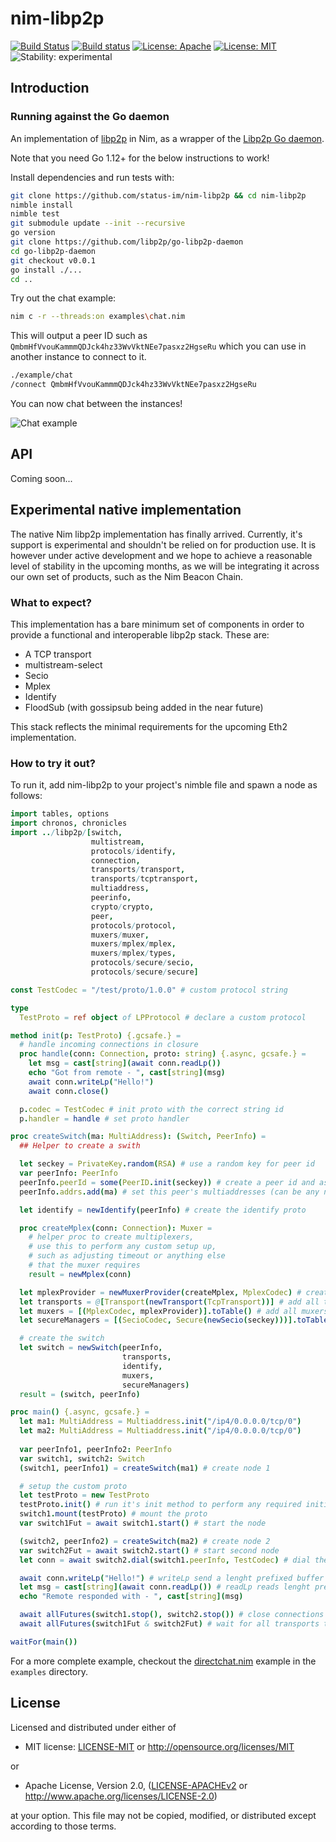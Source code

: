 # nim-libp2p

[![Build Status](https://travis-ci.org/status-im/nim-libp2p.svg?branch=master)](https://travis-ci.org/status-im/nim-libp2p)
[![Build status](https://ci.appveyor.com/api/projects/status/pqgif5bcie6cp3wi/branch/master?svg=true)](https://ci.appveyor.com/project/nimbus/nim-libp2p/branch/master)
[![License: Apache](https://img.shields.io/badge/License-Apache%202.0-blue.svg)](https://opensource.org/licenses/Apache-2.0)
[![License: MIT](https://img.shields.io/badge/License-MIT-blue.svg)](https://opensource.org/licenses/MIT)
![Stability: experimental](https://img.shields.io/badge/stability-experimental-orange.svg)

## Introduction

### Running against the Go daemon

An implementation of [libp2p](https://libp2p.io/) in Nim, as a wrapper of the [Libp2p Go daemon](https://github.com/libp2p/go-libp2p).

Note that you need Go 1.12+ for the below instructions to work!

Install dependencies and run tests with:

```bash
git clone https://github.com/status-im/nim-libp2p && cd nim-libp2p
nimble install
nimble test
git submodule update --init --recursive
go version
git clone https://github.com/libp2p/go-libp2p-daemon
cd go-libp2p-daemon
git checkout v0.0.1
go install ./...
cd ..
```

Try out the chat example:

```bash
nim c -r --threads:on examples\chat.nim
```

This will output a peer ID such as `QmbmHfVvouKammmQDJck4hz33WvVktNEe7pasxz2HgseRu` which you can use in another instance to connect to it.

```bash
./example/chat
/connect QmbmHfVvouKammmQDJck4hz33WvVktNEe7pasxz2HgseRu
```

You can now chat between the instances!

![Chat example](https://imgur.com/caYRu8K.gif)

## API

Coming soon...

## Experimental native implementation

The native Nim libp2p implementation has finally arrived. Currently, it's support is experimental and shouldn't be relied on for production use. It is however under active development and we hope to achieve a reasonable level of stability in the upcoming months, as we will be integrating it across our own set of products, such as the Nim Beacon Chain.

### What to expect?

This implementation has a bare minimum set of components in order to provide a functional and interoperable libp2p stack. These are:

- A TCP transport
- multistream-select
- Secio
- Mplex
- Identify
- FloodSub (with gossipsub being added in the near future)

This stack reflects the minimal requirements for the upcoming Eth2 implementation.

### How to try it out?

To run it, add nim-libp2p to your project's nimble file and spawn a node as follows:

```nim
import tables, options
import chronos, chronicles
import ../libp2p/[switch, 
                  multistream,
                  protocols/identify, 
                  connection,
                  transports/transport, 
                  transports/tcptransport,
                  multiaddress, 
                  peerinfo,
                  crypto/crypto, 
                  peer,
                  protocols/protocol, 
                  muxers/muxer,
                  muxers/mplex/mplex, 
                  muxers/mplex/types,
                  protocols/secure/secio,
                  protocols/secure/secure]

const TestCodec = "/test/proto/1.0.0" # custom protocol string

type
  TestProto = ref object of LPProtocol # declare a custom protocol

method init(p: TestProto) {.gcsafe.} =
  # handle incoming connections in closure
  proc handle(conn: Connection, proto: string) {.async, gcsafe.} = 
    let msg = cast[string](await conn.readLp())
    echo "Got from remote - ", cast[string](msg)
    await conn.writeLp("Hello!")
    await conn.close()

  p.codec = TestCodec # init proto with the correct string id
  p.handler = handle # set proto handler

proc createSwitch(ma: MultiAddress): (Switch, PeerInfo) =
  ## Helper to create a swith

  let seckey = PrivateKey.random(RSA) # use a random key for peer id
  var peerInfo: PeerInfo
  peerInfo.peerId = some(PeerID.init(seckey)) # create a peer id and assign
  peerInfo.addrs.add(ma) # set this peer's multiaddresses (can be any number)

  let identify = newIdentify(peerInfo) # create the identify proto

  proc createMplex(conn: Connection): Muxer =
    # helper proc to create multiplexers, 
    # use this to perform any custom setup up,
    # such as adjusting timeout or anything else 
    # that the muxer requires
    result = newMplex(conn)

  let mplexProvider = newMuxerProvider(createMplex, MplexCodec) # create multiplexer
  let transports = @[Transport(newTransport(TcpTransport))] # add all transports (tcp only for now, but can be anything in the future)
  let muxers = [(MplexCodec, mplexProvider)].toTable() # add all muxers
  let secureManagers = [(SecioCodec, Secure(newSecio(seckey)))].toTable() # setup the secio and any other secure provider

  # create the switch
  let switch = newSwitch(peerInfo, 
                         transports, 
                         identify, 
                         muxers, 
                         secureManagers)
  result = (switch, peerInfo)

proc main() {.async, gcsafe.} =
  let ma1: MultiAddress = Multiaddress.init("/ip4/0.0.0.0/tcp/0")
  let ma2: MultiAddress = Multiaddress.init("/ip4/0.0.0.0/tcp/0")
  
  var peerInfo1, peerInfo2: PeerInfo
  var switch1, switch2: Switch
  (switch1, peerInfo1) = createSwitch(ma1) # create node 1

  # setup the custom proto
  let testProto = new TestProto
  testProto.init() # run it's init method to perform any required initialization
  switch1.mount(testProto) # mount the proto
  var switch1Fut = await switch1.start() # start the node

  (switch2, peerInfo2) = createSwitch(ma2) # create node 2
  var switch2Fut = await switch2.start() # start second node
  let conn = await switch2.dial(switch1.peerInfo, TestCodec) # dial the first node

  await conn.writeLp("Hello!") # writeLp send a lenght prefixed buffer over the wire
  let msg = cast[string](await conn.readLp()) # readLp reads lenght prefixed bytes and returns a buffer without the prefix
  echo "Remote responded with - ", cast[string](msg)

  await allFutures(switch1.stop(), switch2.stop()) # close connections and shutdown all transports
  await allFutures(switch1Fut & switch2Fut) # wait for all transports to shutdown

waitFor(main())
```

For a more complete example, checkout the [directchat.nim](examples/directchat.nim) example in the `examples` directory.

## License

Licensed and distributed under either of

* MIT license: [LICENSE-MIT](LICENSE-MIT) or http://opensource.org/licenses/MIT

or

* Apache License, Version 2.0, ([LICENSE-APACHEv2](LICENSE-APACHEv2) or http://www.apache.org/licenses/LICENSE-2.0)

at your option. This file may not be copied, modified, or distributed except according to those terms.
